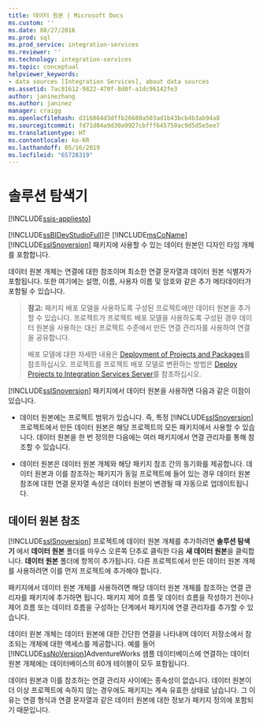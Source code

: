 ```yaml
---
title: 데이터 원본 | Microsoft Docs
ms.custom: ''
ms.date: 08/27/2016
ms.prod: sql
ms.prod_service: integration-services
ms.reviewer: ''
ms.technology: integration-services
ms.topic: conceptual
helpviewer_keywords:
- data sources [Integration Services], about data sources
ms.assetid: 7ac81612-9822-470f-8d0f-a1dc96142fe3
author: janinezhang
ms.author: janinez
manager: craigg
ms.openlocfilehash: d316864d3dffb26680a503ad1b43bcb4b3ab94a8
ms.sourcegitcommit: fd71d04a9d30a9927cbfff645750ac9d5d5e5ee7
ms.translationtype: HT
ms.contentlocale: ko-KR
ms.lasthandoff: 05/16/2019
ms.locfileid: "65728319"
---
```

# <a name="data-sources"></a>솔루션 탐색기

[!INCLUDE[ssis-appliesto](../../includes/ssis-appliesto-ssvrpluslinux-asdb-asdw-xxx.md)]


  [!INCLUDE[ssBIDevStudioFull](../../includes/ssbidevstudiofull-md.md)]은 [!INCLUDE[msCoName](../../includes/msconame-md.md)] [!INCLUDE[ssISnoversion](../../includes/ssisnoversion-md.md)] 패키지에 사용할 수 있는 데이터 원본인 디자인 타임 개체를 포함합니다.  
  
 데이터 원본 개체는 연결에 대한 참조이며 최소한 연결 문자열과 데이터 원본 식별자가 포함됩니다. 또한 여기에는 설명, 이름, 사용자 이름 및 암호와 같은 추가 메타데이터가 포함될 수 있습니다.  
  
> **참고:** 패키지 배포 모델을 사용하도록 구성된 프로젝트에만 데이터 원본을 추가할 수 있습니다. 프로젝트가 프로젝트 배포 모델을 사용하도록 구성된 경우 데이터 원본을 사용하는 대신 프로젝트 수준에서 만든 연결 관리자를 사용하여 연결을 공유합니다.  
>   
>  배포 모델에 대한 자세한 내용은 [Deployment of Projects and Packages](../packages/deploy-integration-services-ssis-projects-and-packages.md)를 참조하십시오. 프로젝트를 프로젝트 배포 모델로 변환하는 방법은 [Deploy Projects to Integration Services Server](https://msdn.microsoft.com/library/hh231102.aspx)를 참조하십시오.  
  
 [!INCLUDE[ssISnoversion](../../includes/ssisnoversion-md.md)] 패키지에서 데이터 원본을 사용하면 다음과 같은 이점이 있습니다.  
  
-   데이터 원본에는 프로젝트 범위가 있습니다. 즉, 특정 [!INCLUDE[ssISnoversion](../../includes/ssisnoversion-md.md)] 프로젝트에서 만든 데이터 원본은 해당 프로젝트의 모든 패키지에서 사용할 수 있습니다. 데이터 원본을 한 번 정의한 다음에는 여러 패키지에서 연결 관리자를 통해 참조할 수 있습니다.  
  
-   데이터 원본은 데이터 원본 개체와 해당 패키지 참조 간의 동기화를 제공합니다. 데이터 원본과 이를 참조하는 패키지가 동일 프로젝트에 들어 있는 경우 데이터 원본 참조에 대한 연결 문자열 속성은 데이터 원본이 변경될 때 자동으로 업데이트됩니다.  
  
## <a name="reference-data-sources"></a>데이터 원본 참조  
 [!INCLUDE[ssISnoversion](../../includes/ssisnoversion-md.md)] 프로젝트에 데이터 원본 개체를 추가하려면 **솔루션 탐색기** 에서 **데이터 원본** 폴더를 마우스 오른쪽 단추로 클릭한 다음 **새 데이터 원본**을 클릭합니다. **데이터 원본** 폴더에 항목이 추가됩니다. 다른 프로젝트에서 만든 데이터 원본 개체를 사용하려면 이를 먼저 프로젝트에 추가해야 합니다.  
  
 패키지에서 데이터 원본 개체를 사용하려면 해당 데이터 원본 개체를 참조하는 연결 관리자를 패키지에 추가하면 됩니다. 패키지 제어 흐름 및 데이터 흐름을 작성하기 전이나 제어 흐름 또는 데이터 흐름을 구성하는 단계에서 패키지에 연결 관리자를 추가할 수 있습니다.  
  
 데이터 원본 개체는 데이터 원본에 대한 간단한 연결을 나타내며 데이터 저장소에서 참조되는 개체에 대한 액세스를 제공합니다. 예를 들어 [!INCLUDE[ssNoVersion](../../includes/ssnoversion-md.md)]AdventureWorks 샘플 데이터베이스에 연결하는 데이터 원본 개체에는 데이터베이스의 60개 테이블이 모두 포함됩니다.  
  
 데이터 원본과 이를 참조하는 연결 관리자 사이에는 종속성이 없습니다. 데이터 원본이 더 이상 프로젝트에 속하지 않는 경우에도 패키지는 계속 유효한 상태로 남습니다. 그 이유는 연결 형식과 연결 문자열과 같은 데이터 원본에 대한 정보가 패키지 정의에 포함되기 때문입니다.  
  
  
